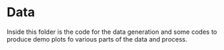 # Data
Inside this folder is the code for the data generation and some codes to produce demo plots fo various parts of the data and process. 